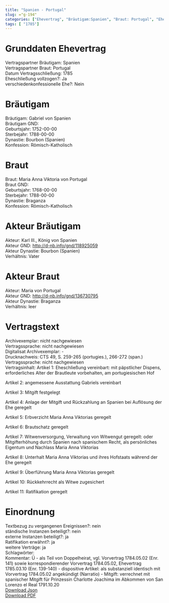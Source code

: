 ```yaml
---
title: "Spanien - Portugal"
slug: ="g-194"
categories: ["Ehevertrag", "Bräutigam:Spanien", "Braut: Portugal", "Eheschließung vollzogen?:Ja", "verschiedenkonfessionelle Ehe?:Nein", "Dynastie Bräutigam:Bourbon (Spanien)", "Akteur Bräutigam:Karl III., König von Spanien", "Akteur Braut:Maria von Portugal", "Textbezug?:nein", "Ständisch?:nein", "Ratifikation?:ja", "Sonstiges?:ja", "Bräutigam:Spanien", "Braut: Portugal"]
tags: [ "1785"]
---
```

<!--more-->

# Grunddaten Ehevertrag

Vertragspartner Bräutigam: Spanien<br>
Vertragspartner Braut: Portugal<br>
Datum Vertragsschließung: 1785<br>
Eheschließung vollzogen?: Ja<br>
verschiedenkonfessionelle Ehe?: Nein<br>
# Bräutigam

Bräutigam: Gabriel von Spanien<br>
Bräutigam GND: <br>
Geburtsjahr: 1752-00-00<br>
Sterbejahr: 1788-00-00<br>
Dynastie: Bourbon (Spanien)<br>
Konfession: Römisch-Katholisch<br>
# Braut

Braut: Maria Anna Viktoria von Portugal<br>
Braut GND: <br>
Geburtsjahr: 1768-00-00<br>
Sterbejahr: 1788-00-00<br>
Dynastie: Braganza<br>
Konfession: Römisch-Katholisch<br>
# Akteur Bräutigam

Akteur: Karl III., König von Spanien<br>
Akteur GND: http://d-nb.info/gnd/118925059<br>
Akteur Dynastie: Bourbon (Spanien)<br>
Verhältnis: Vater<br>
# Akteur Braut

Akteur: Maria von Portugal<br>
Akteur GND: http://d-nb.info/gnd/136730795<br>
Akteur Dynastie: Braganza<br>
Verhältnis: leer<br>
# Vertragstext

Archivexemplar: nicht nachgewiesen<br>
Vertragssprache: nicht nachgewiesen<br>
Digitalisat Archivexemplar: -<br>
Drucknachweis: CTS 49, S. 259-265 (portugies.), 266-272 (span.)<br>
Vertragssprache: nicht nachgewiesen<br>
Vertragsinhalt: Artikel 1: Eheschließung vereinbart: mit päpstlicher Dispens, erforderliches Alter der Brautleute  vorbehalten, am portugiesischen Hof

Artikel 2: angemessene Ausstattung Gabriels vereinbart

Artikel 3: Mitgift festgelegt

Artikel 4: Anlage der Mitgift und Rückzahlung an Spanien bei Auflösung der Ehe geregelt

Artikel 5: Erbverzicht Maria Anna Viktorias geregelt

Artikel 6: Brautschatz geregelt

Artikel 7: Witwenversorgung, Verwaltung von Witwengut geregelt: oder Mitgifterhöhung durch Spanien nach spanischem Recht, als persönliches Eigentum und Nachlass Maria Anna Viktorias

Artikel 8: Unterhalt Maria Anna Viktorias und ihres Hofstaats während der Ehe geregelt

Artikel 9: Überführung Maria Anna Viktorias geregelt

Artikel 10: Rückkehrrecht als Witwe zugesichert

Artikel 11: Ratifikation geregelt<br>
# Einordnung

Textbezug zu vergangenen Ereignissen?: nein<br>
ständische Instanzen beteiligt?: nein<br>
externe Instanzen beteiligt?: ja<br>
Ratifikation erwähnt?: ja<br>
weitere Verträge: ja<br>
Schlagwörter: <br>
Kommentar: Ü - als Teil von Doppelheirat, vgl. Vorvertrag 1784.05.02 (Enr. 141) sowie korrespondierender Vorvertrag 1784.05.02, Ehevertrag 1785.03.10 (Enr. 139-140) - dispositive Artikel: als substanziell identisch mit Vorvertrag 1784.05.02 angekündigt (Narratio) - Mitgift: verrechnet mit spanischer Mitgift für Prinzessin Charlotte Joachima im Abkommen von San Lorenzo el Real 1791.10.20<br>
[Download Json](/vertraege/vertrag-194.json)<br>
[Download PDF](/vertraege/v171.pdf)